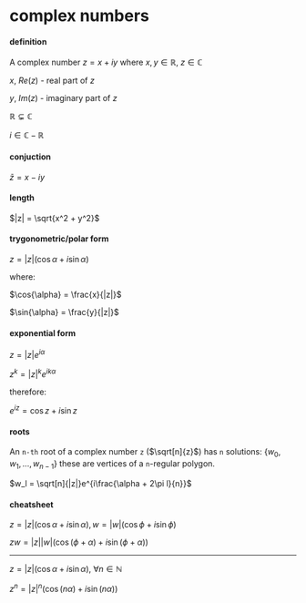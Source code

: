 # complex numbers

#### definition

A complex number $z=x+iy$ where $x,y \in \mathbb{R}$, $z \in \mathbb{C}$

$x$, $Re(z)$ - real part of $z$

$y$, $Im(z)$ - imaginary part of $z$

$\mathbb{R} \subsetneq \mathbb{C}$

$i \in \mathbb{C} - \mathbb{R}$

#### conjuction

$\bar{z} = x - iy$

#### length

$|z| = \sqrt{x^2 + y^2}$

#### trygonometric/polar form

$z = |z|(\cos{\alpha} + i\sin{\alpha})$

where:

$\cos{\alpha} = \frac{x}{|z|}$

$\sin{\alpha} = \frac{y}{|z|}$

#### exponential form

$z = |z|e^{i\alpha}$

$z^k = |z|^ke^{ik\alpha}$

therefore:

$e^{iz} = \cos{z} + i\sin{z}$

#### roots

An `n-th` root of a complex number `z` ($\sqrt[n]{z}$) has `n` solutions: $\{w_0, w_1, ..., w_{n-1}\}$ these are vertices of a `n`-regular polygon.

$w_l = \sqrt[n]{|z|}e^{i\frac{\alpha + 2\pi l}{n}}$

#### cheatsheet

$z = |z|(\cos{\alpha} + i\sin{\alpha}), w = |w|(\cos{\phi} + i\sin{\phi})$

$zw = |z||w|(\cos(\phi + \alpha) + i\sin(\phi + \alpha))$

---

$z = |z|(\cos{\alpha} + i\sin{\alpha})$, $\forall n \in \mathbb{N}$

$z^n = |z|^n(\cos(n\alpha) + i\sin(n\alpha))$
